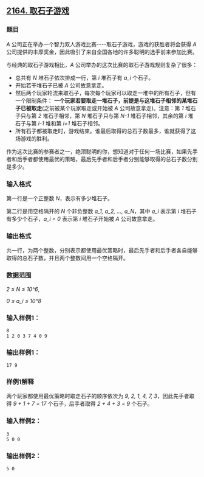 ## [2164. 取石子游戏](https://www.acwing.com/problem/content/2166/)

### 题目

*A* 公司正在举办一个智力双人游戏比赛----取石子游戏，游戏的获胜者将会获得 *A* 公司提供的丰厚奖金，因此吸引了来自全国各地的许多聪明的选手前来参加比赛。

与经典的取石子游戏相比，*A* 公司举办的这次比赛的取石子游戏规则复杂了很多：

- 总共有 *N* 堆石子依次排成一行，第 *i* 堆石子有 *a_i* 个石子。
- 开始若干堆石子已被 *A* 公司故意拿走。
- 然后两个玩家轮流来取石子，每次每个玩家可以取走一堆中的所有石子，但有一个限制条件： **一个玩家若要取走一堆石子，前提是与这堆石子相邻的某堆石子已被取走**(之前被某个玩家取走或开始被 *A* 公司故意拿走)。注意：第 *1* 堆石子只与第 *2* 堆石子相邻，第 *N* 堆石子只与第 *N-1* 堆石子相邻，其余的第 *i* 堆石子与第 *i-1* 堆和第 *i+1* 堆石子相邻。
- 所有石子都被取走时，游戏结束。谁最后取得的总石子数最多，谁就获得了这场游戏的胜利。

作为这次比赛的参赛者之一，绝顶聪明的你，想知道对于任何一场比赛，如果先手者和后手者都使用最优的策略，最后先手者和后手者分别能够取得的总石子数分别是多少。

### 输入格式

第一行是一个正整数 *N*，表示有多少堆石子。

第二行是用空格隔开的 *N* 个非负整数 *a_1, a_2, …, a_N*，其中 *a_i* 表示第 *i* 堆石子有多少个石子，*a_i = 0* 表示第 *i* 堆石子开始被 *A* 公司故意拿走。

### 输出格式

共一行，为两个整数，分别表示都使用最优策略时，最后先手者和后手者各自能够取得的总石子数，并且两个整数间用一个空格隔开。

### 数据范围

*2 ≤ N ≤ 10^6*,

*0 ≤ a_i ≤ 10^8*

### 输入样例1：

```
8
1 2 0 3 7 4 0 9
```

### 输出样例1：

```
17 9
```

### 样例1解释

两个玩家都使用最优策略时取走石子的顺序依次为 *9, 2, 1, 4, 7, 3*，因此先手者取得 *9 + 1 + 7 = 17* 个石子，后手者取得 *2 + 4 + 3 = 9* 个石子。

### 输入样例2：

```
3
5 0 0
```

### 输出样例2：

```
5 0
```
